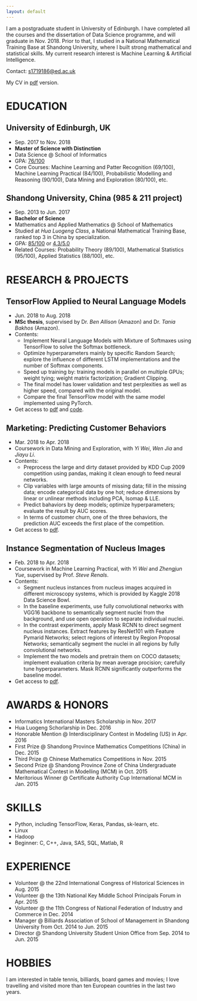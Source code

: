 ```yaml
---
layout: default
---
```


I am a postgraduate student in University of Edinburgh. I have completed all the courses and the dissertation of Data Science programme, and will graduate in Nov. 2018. Prior to that, I studied in a National Mathematical Training Base at Shandong University, where I built strong mathematical and statistical skills. My current research interest is Machine Learning & Artificial Intelligence.

Contact: s1719186@ed.ac.uk

My CV in [pdf](./CV.pdf) version.

# EDUCATION

## University of Edinburgh, UK
*   Sep. 2017 to Nov. 2018
*   **Master of Science with Distinction**
*   Data Science @ School of Informatics
*   GPA: [76/100](./MSc%20transcript.pdf)
*   Core Courses: Machine Learning and Patter Recognition (69/100), Machine Learning Practical (84/100), Probabilistic Modelling and Reasoning (90/100), Data Mining and Exploration (80/100), etc.

## Shandong University, China (985 & 211 project)
*   Sep. 2013 to Jun. 2017
*   **Bachelor of Science**
*   Mathematics and Applied Mathematics @ School of Mathematics
*   Studied at _Hua Luogeng Class_, a National Mathematical Training Base, ranked top 3 in China by specialization.
*   GPA: [85/100](./BSc%20transcript%20in%20100%20scale.pdf) or [4.3/5.0](./BSc%20transcript%20in%205.0%20scale.pdf)
*   Related Courses: Probability Theory (89/100), Mathematical Statistics (95/100), Applied Statistics (88/100), etc.


# RESEARCH & PROJECTS

## TensorFlow Applied to Neural Language Models
- Jun. 2018 to Aug. 2018
- **MSc thesis**, supervised by Dr. _Ben Allison_ (Amazon) and Dr. _Tania Bakhos_ (Amazon).
- Contents:
  - Implement Neural Language Models with Mixture of Softmaxes using TensorFlow to solve the Softmax bottleneck.
  - Optimize hyperparameters mainly by specific Random Search; explore the influence of different LSTM implementations and the number of Softmax components.
  - Speed up training by: training models in parallel on multiple GPUs; weight tying; weight matrix factorization; Gradient Clipping.
  - The final model has lower validation and test perplexities as well as higher speed, compared with the original model.
  - Compare the final TensorFlow model with the same model implemented using PyTorch.
- Get access to [pdf](./dissertation.pdf) and [code](https://github.com/dreamlh/MoStfmodels).

## Marketing: Predicting Customer Behaviors
- Mar. 2018 to Apr. 2018
- Coursework in Data Mining and Exploration, with _Yi Wei_, _Wen Jia_ and _Jiayu Li_.
- Contents:
  - Preprocess the large and dirty dataset provided by KDD Cup 2009 competition using pandas, making it clean enough to feed neural networks.
  - Clip variables with large amounts of missing data; fill in the missing data; encode categorical data by one hot; reduce dimensions by linear or unlinear methods including PCA, Isomap & LLE.
  - Predict bahaviors by deep models; optimize hyperparameters; evaluate the result by AUC scores.
  - In terms of customer churn, one of the three behaviors, the prediction AUC exceeds the first place of the competition.
- Get access to [pdf](./DME_report.pdf).

## Instance Segmentation of Nucleus Images
- Feb. 2018 to Apr. 2018
- Coursework in Machine Learning Practical, with _Yi Wei_ and _Zhengjun Yue_, supervised by Prof. _Steve Renals_.
- Contents:
  - Segment nucleus instances from nucleus images acquired in different microscopy systems, which is provided by Kaggle 2018 Data Science Bowl.
  - In the baseline experiments, use fully convolutional networks with VGG16 backbone to semantically segment nuclei from the background, and use open operation to separate individual nuclei.
  - In the contrast experiments, apply Mask RCNN to direct segment nucleus instances. Extract features by ResNet101 with Feature Pymarid Networks; select regions of interest by Region Proposal Networks; semantically segment the nuclei in all regions by fully convolutional networks.
  - Implement the two models and pretrain them on COCO datasets; implement evaluation criteria by mean average procision; carefully tune hyperparameters. Mask RCNN significantly outperforms the baseline model.
- Get access to [pdf](./mlp-final-report.pdf).

# AWARDS & HONORS
*    Informatics International Masters Scholarship in Nov. 2017
*    Hua Luogeng Schorlarship in Dec. 2016
*    Honorable Mention @ Interdisciplinary Contest in Modeling (US) in Apr. 2016
*    First Prize @ Shandong Province Mathematics Competitions (China) in Dec. 2015
*    Third Prize @ Chinese Mathematics Competitions in Nov. 2015
*    Second Prize @ Shandong Province Zone of China Undergraduate Mathematical Contest in Modelling (MCM) in Oct. 2015
*    Meritorious Winner @ Certificate Authority Cup International MCM in Jan. 2015

# SKILLS
*    Python, including TensorFlow, Keras, Pandas, sk-learn, etc.
*    Linux
*    Hadoop
*    Beginner: C, C++, Java, SAS, SQL, Matlab, R

# EXPERIENCE

*    Volunteer @ the 22nd International Congress of Historical Sciences in Aug. 2015
*    Volunteer @ the 13th National Key Middle School Principals Forum in Apr. 2015
*    Volunteer @ the 11th Congress of National Federation of Industry and Commerce in Dec. 2014
*    Manager @ Billiards Association of School of Management in Shandong University from Oct. 2014 to Jun. 2015
*    Director @ Shandong University Student Union Office from Sep. 2014 to Jun. 2015

# HOBBIES

I am interested in table tennis, billiards, board games and movies; I love travelling and visited more than ten European countries in the last two years.
